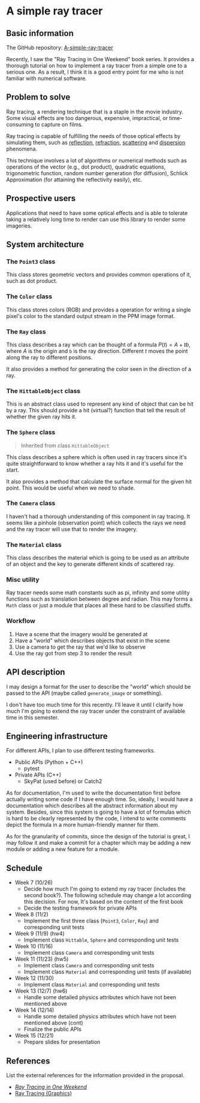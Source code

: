 # A simple ray tracer

## Basic information

The GitHub repository: [A-simple-ray-tracer](https://github.com/Naetw/A-simple-ray-tracer)

Recently, I saw the "Ray Tracing in One Weekend" book series. It provides a thorough tutorial on how to implement a ray tracer from a simple one to a serious one. As a result, I think it is a good entry point for me who is not familiar with numerical software.

## Problem to solve

Ray tracing, a rendering technique that is a staple in the movie industry. Some visual effects are too dangerous, expensive, impractical, or time-consuming to capture on films.

Ray tracing is capable of fulfilling the needs of those optical effects by simulating them, such as [reflection](https://www.wikiwand.com/en/Reflection_(physics)), [refraction](https://www.wikiwand.com/en/Refraction), [scattering](https://www.wikiwand.com/en/Light_scattering) and [dispersion](https://www.wikiwand.com/en/Dispersion_(optics)) phenomena.

This technique involves a lot of algorithms or numerical methods such as operations of the vector (e.g., dot product), quadratic equations, trigonometric function, random number generation (for diffusion), Schlick Approximation (for attaining the reflectivity easily), etc.

## Prospective users

Applications that need to have some optical effects and is able to tolerate taking a relatively long time to render can use this library to render some imageries.

## System architecture

### The `Point3` class

This class stores geometric vectors and provides common operations of it, such as dot product.

### The `Color` class

This class stores colors (RGB) and provides a operation for writing a single pixel's color to the standard output stream in the PPM image format.

### The `Ray` class

This class describes a ray which can be thought of a formula $P(t) = A + tb$, where $A$ is the origin and `b` is the ray direction. Different $t$ moves the point along the ray to different positions.

It also provides a method for generating the color seen in the direction of a ray.

### The `HittableObject` class

This is an abstract class used to represent any kind of object that can be hit by a ray. This should provide a hit (virtual?) function that tell the result of whether the given ray hits it.

### The `Sphere` class

> Inherited from class `HittableObject`

This class describes a sphere which is often used in ray tracers since it's quite straightforward to know whether a ray hits it and it's useful for the start.

It also provides a method that calculate the surface normal for the given hit point. This would be useful when we need to shade.

### The `Camera` class

I haven't had a thorough understanding of this component in ray tracing. It seems like a pinhole (observation point) which collects the rays we need and the ray tracer will use that to render the imagery.

### The `Material` class

This class describes the material which is going to be used as an attribute of an object and the key to generate different kinds of scattered ray.

### Misc utility

Ray tracer needs some math constants such as pi, infinity and some utility functions such as translation between degree and radian. This may forms a `Math` class or just a module that places all these hard to be classified stuffs.

### Workflow

1. Have a scene that the imagery would be generated at
2. Have a "world" which describes objects that exist in the scene
3. Use a camera to get the ray that we'd like to observe
4. Use the ray got from step 3 to render the result

## API description

I may design a format for the user to describe the "world" which should be passed to the API (maybe called `generate_image` or something).

I don't have too much time for this recently. I'll leave it until I clarify how much I'm going to extend the ray tracer under the constraint of available time in this semester.

## Engineering infrastructure

For different APIs, I plan to use different testing frameworks.

- Public APIs (Python + C++)
    - pytest
- Private APIs (C++)
    - SkyPat (used before) or Catch2

As for documentation, I'm used to write the documentation first before actually writing some code if I have enough time. So, ideally, I would have a documentation which describes all the abstract information about my system. Besides, since this system is going to have a lot of formulas which is hard to be clearly represented by the code, I intend to write comments depict the formula in a more human-friendly manner for them.

As for the granularity of commits, since the design of the tutorial is great, I may follow it and make a commit for a chapter which may be adding a new module or adding a new feature for a module.

## Schedule

- Week 7 (10/26)
    - Decide how much I'm going to extend my ray tracer (includes the second book?). The following schedule may change a lot according this decision. For now, It's based on the content of the first book
    - Decide the testing framework for private APIs
- Week 8 (11/2)
    - Implement the first three class (`Point3`, `Color`, `Ray`) and corresponding unit tests
- Week 9 (11/9) (hw4)
    - Implement class `Hittable`, `Sphere` and corresponding unit tests
- Week 10 (11/16)
    - Implement class `Camera` and corresponding unit tests
- Week 11 (11/23) (hw5)
    - Implement class `Camera` and corresponding unit tests
    - Implement class `Material` and corresponding unit tests (if available)
- Week 12 (11/30)
    - Implement class `Material` and corresponding unit tests
- Week 13 (12/7) (hw6)
    - Handle some detailed physics attributes which have not been mentioned above
- Week 14 (12/14)
    - Handle some detailed physics attributes which have not been mentioned above (cont)
    - Finalize the public APIs
- Week 15 (12/21)
    - Prepare slides for presentation

## References

List the external references for the information provided in the proposal.

- [_Ray Tracing in One Weekend_](https://raytracing.github.io/books/RayTracingInOneWeekend.html)
- [Ray Tracing (Graphics)](https://www.wikiwand.com/en/Ray_tracing_(graphics))